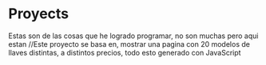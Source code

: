 # Proyects
Estas son de las cosas que he logrado programar, no son muchas pero aqui estan
//Este proyecto se basa en, mostrar una pagina con 20 modelos de llaves distintas, a distintos precios, todo esto generado con JavaScript
